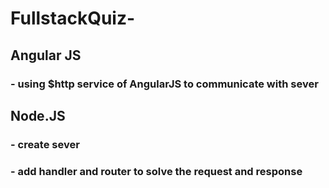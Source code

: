 # FullstackQuiz-

## Angular JS 
### - using $http service of AngularJS to communicate with sever

## Node.JS
### - create sever
### - add handler and router to solve the request and response
